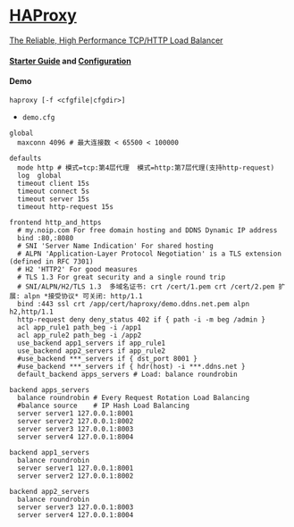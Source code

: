 # [HAProxy](https://www.haproxy.org)
[The Reliable, High Performance TCP/HTTP Load Balancer](https://docs.haproxy.org)

#### [Starter Guide](https://docs.haproxy.org/2.8/intro.html) and [Configuration](https://docs.haproxy.org/2.8/configuration.html)

#### Demo
    haproxy [-f <cfgfile|cfgdir>]
- `demo.cfg`
~~~
global
  maxconn 4096 # 最大连接数 < 65500 < 100000

defaults
  mode http # 模式=tcp:第4层代理  模式=http:第7层代理(支持http-request)
  log  global
  timeout client 15s
  timeout connect 5s
  timeout server 15s
  timeout http-request 15s

frontend http_and_https
  # my.noip.com For free domain hosting and DDNS Dynamic IP address
  bind :80,:8080
  # SNI 'Server Name Indication' For shared hosting
  # ALPN 'Application-Layer Protocol Negotiation' is a TLS extension (defined in RFC 7301)
  # H2 'HTTP2' For good measures
  # TLS 1.3 For great security and a single round trip
  # SNI/ALPN/H2/TLS 1.3  多域名证书: crt /cert/1.pem crt /cert/2.pem 扩展: alpn *接受协议* 可关闭: http/1.1
  bind :443 ssl crt /app/cert/haproxy/demo.ddns.net.pem alpn h2,http/1.1
  http-request deny deny_status 402 if { path -i -m beg /admin }
  acl app_rule1 path_beg -i /app1
  acl app_rule2 path_beg -i /app2
  use_backend app1_servers if app_rule1
  use_backend app2_servers if app_rule2
  #use_backend ***_servers if { dst_port 8001 }
  #use_backend ***_servers if { hdr(host) -i ***.ddns.net }
  default_backend apps_servers # Load: balance roundrobin

backend apps_servers
  balance roundrobin # Every Request Rotation Load Balancing
  #balance source    # IP Hash Load Balancing
  server server1 127.0.0.1:8001
  server server2 127.0.0.1:8002
  server server3 127.0.0.1:8003
  server server4 127.0.0.1:8004

backend app1_servers
  balance roundrobin
  server server1 127.0.0.1:8001
  server server2 127.0.0.1:8002

backend app2_servers
  balance roundrobin
  server server3 127.0.0.1:8003
  server server4 127.0.0.1:8004

~~~
